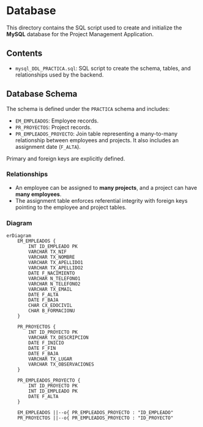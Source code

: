 # Database

This directory contains the SQL script used to create and initialize the **MySQL** database for the Project Management Application.

## Contents

- `mysql_DDL_PRACTICA.sql`: SQL script to create the schema, tables, and relationships used by the backend.

## Database Schema

The schema is defined under the `PRACTICA` schema and includes:

- `EM_EMPLEADOS`: Employee records.
- `PR_PROYECTOS`: Project records.
- `PR_EMPLEADOS_PROYECTO`: Join table representing a many-to-many relationship between employees and projects. It also includes an assignment date (`F_ALTA`).

Primary and foreign keys are explicitly defined.

### Relationships

- An employee can be assigned to **many projects**, and a project can have **many employees**.
- The assignment table enforces referential integrity with foreign keys pointing to the employee and project tables.

### Diagram

```mermaid
erDiagram
    EM_EMPLEADOS {
        INT ID_EMPLEADO PK
        VARCHAR TX_NIF
        VARCHAR TX_NOMBRE
        VARCHAR TX_APELLIDO1
        VARCHAR TX_APELLIDO2
        DATE F_NACIMIENTO
        VARCHAR N_TELEFONO1
        VARCHAR N_TELEFONO2
        VARCHAR TX_EMAIL
        DATE F_ALTA
        DATE F_BAJA
        CHAR CX_EDOCIVIL
        CHAR B_FORMACIONU
    }

    PR_PROYECTOS {
        INT ID_PROYECTO PK
        VARCHAR TX_DESCRIPCION
        DATE F_INICIO
        DATE F_FIN
        DATE F_BAJA
        VARCHAR TX_LUGAR
        VARCHAR TX_OBSERVACIONES
    }

    PR_EMPLEADOS_PROYECTO {
        INT ID_PROYECTO PK
        INT ID_EMPLEADO PK
        DATE F_ALTA
    }

    EM_EMPLEADOS ||--o{ PR_EMPLEADOS_PROYECTO : "ID_EMPLEADO"
    PR_PROYECTOS ||--o{ PR_EMPLEADOS_PROYECTO : "ID_PROYECTO"
```